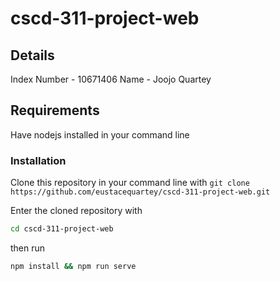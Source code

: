 # cscd-311-project-web

## Details
  Index Number - 10671406
  Name - Joojo Quartey
  
## Requirements
Have nodejs installed in your command line
  
### Installation
  Clone this repository in your command line with
    ```
    git clone https://github.com/eustacequartey/cscd-311-project-web.git
    ```

  Enter the cloned repository with
  ```bash
  cd cscd-311-project-web
  ```


then run
```bash
npm install && npm run serve
```


